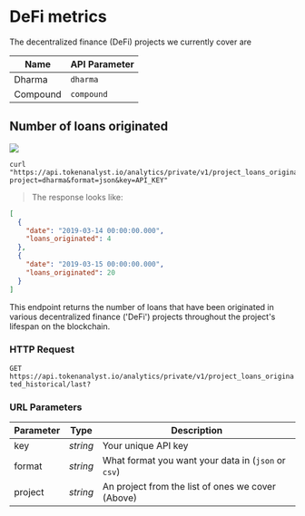 # DeFi metrics

The decentralized finance (DeFi) projects we currently cover are

| Name     | API Parameter |
| -------- | ------------- |
| Dharma   | `dharma`      |
| Compound | `compound`    |

## Number of loans originated

<img src="https://img.shields.io/badge/Tier-Hobbyist-blue.svg"/>

```shell
curl "https://api.tokenanalyst.io/analytics/private/v1/project_loans_originated_historical/last?project=dharma&format=json&key=API_KEY"
```

> The response looks like:

```json
[
  {
    "date": "2019-03-14 00:00:00.000",
    "loans_originated": 4
  },
  {
    "date": "2019-03-15 00:00:00.000",
    "loans_originated": 20
  }
]
```

This endpoint returns the number of loans that have been originated in various decentralized finance ('DeFi') projects throughout the project's lifespan on the blockchain.

### HTTP Request

`GET https://api.tokenanalyst.io/analytics/private/v1/project_loans_originated_historical/last?`

### URL Parameters

| Parameter | Type     | Description                                         |
| --------- | -------- | --------------------------------------------------- |
| key       | _string_ | Your unique API key                                 |
| format    | _string_ | What format you want your data in (`json` or `csv`) |
| project   | _string_ | An project from the list of ones we cover (Above)   |